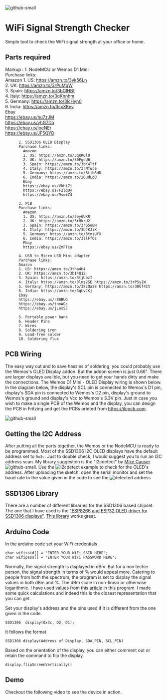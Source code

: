![github-small](/Images/Handheld_16-9.jpg)   

# WiFi Signal Strength Checker
 Simple tool to check the WiFi signal strength at your office or home.    

## Parts required   
Markup : 1. NodeMCU or Wemos D1 Mini    
            Purchase links:    
              Amazon
              1. US: https://amzn.to/3vk56Ln   
              2. UK: https://amzn.to/3rPuMgW     
              3. Spain: https://amzn.to/3bGlHBf    
              4. Italy: https://amzn.to/3qKnnhm   
              5. Germany: https://amzn.to/3lcHyn0       
              6. India: https://amzn.to/3cxXKey   
              Ebay  
              https://ebay.us/hu7zJM    
              https://ebay.us/yhG7Da     
              https://ebay.us/loeNEr     
              https://ebay.us/JF5QYD      

          2. SSD1306 OLED Display   
          Purchase links:    
            Amazon
            1. US: https://amzn.to/3qKK0lU  
            2. UK: https://amzn.to/30FgqU6     
            3. Spain: https://amzn.to/3bK4Ttf    
            4. Italy: https://amzn.to/3rNfuce   
            5. Germany: https://amzn.to/3tib8dD          
            6. India: https://amzn.to/2OudLdB       
            Ebay  
            https://ebay.us/VkHi7j     
            https://ebay.us/F2lqOy        
            https://ebay.us/9swiZ4   

          3. PCB   
          Purchase links:    
            Amazon
            1. US: https://amzn.to/3ey6UKR     
            2. UK: https://amzn.to/3rHkrU2        
            3. Spain: https://amzn.to/3rG5uBH       
            4. Italy: https://amzn.to/3bJKJiX      
            5. Germany: https://amzn.to/3tmsUfX             
            6. India: https://amzn.to/3llFfOz           
            Ebay  
            https://ebay.us/ZmFTcu          

          4. USB to Micro USB Mini adapter  
          Purchase links:
          Amazon
          1. US: https://amzn.to/3tha4H4        
          2. UK: https://amzn.to/3bI4Q12           
          3. Spain: https://amzn.to/3tjUbzI          
          4. Italy: https://amzn.to/3lmz2SE https://amzn.to/3rP5y1W      
          5. Germany: https://amzn.to/38zQa28 https://amzn.to/30Gf4IV                 
          6. India: https://amzn.to/3qLvCKj              
          Ebay  
          https://ebay.us/r8BBUG   
          https://ebay.us/tnmWOc  
          https://ebay.us/jLesSJ       

          5. Portable power bank   
          6. Header Pins    
          7. Wires   
          8. Soldering iron   
          9. Lead-free solder    
          10. Soldering flux     

## PCB Wiring   
The easy way out and to save hassles of soldering, you could probably use the Wemos's OLED Display addon. But the addon screen is just 0.66". There are larger displays availble, but you need to get your hands dirty and make the connections. The Wemos D1 Mini - OLED Display wiring is shown below. In the diagram below, the display's SCL pin is connected to Wemos's D1 pin, display's SDA pin is connected to Wemos's D2 pin, display's ground to Wemos's ground and display's Vcc to Wemos's 3.3V pin. Just in case you wish to make a single PCB of the Wemos and the display, you can design the PCB in Fritzing and get the PCBs printed from https://jlcpcb.com.   

![github-small](/Images/Wemos_SSD1306_Wiring.jpg)      

## Getting the I2C Address     
After putting all the parts together, the Wemos or the NodeMCU is ready to be programmed. Most of the SSD1306 I2C OLED displays have the default address set to ```0x3c```. Just to double check, I would suggest you to run an I2C address scan. My library suggestion is the "i2cdetect" by [Mike Causer](https://github.com/mcauser). ![github-small](/Images/I2C_Scanner_Library.jpg). Use the ![i2cdetect example](/Images/I2C_Detect_Example.jpg) to check for the OLED's address. After uploading the sketch, open the serial monitor and set the baud rate to the value given in the code to see the ![detected address](Serial_Monitor_I2C_Detect.jpg)

## SSD1306 Library     
There are a number of different libraries for the SSD1306 based chipset. The one that I have used is the ["ESP8266 and ESP32 OLED driver for SSD1306 displays"](https://github.com/ThingPulse/esp8266-oled-ssd1306). [This library](/Images/SSD1306_Library.jpg) works great.   

## Arduino Code   
In the arduino code set your WiFi credentials    
```
char wifissid[] = "ENTER YOUR WiFi SSID HERE";    
char wifipass[] = "ENTER YOUR WiFi PASSWORD HERE";    
```     

Normally, the signal strength is displayed in dBm. But for a non techie person, the signal strength in terms of % would appeal more. Catering to people from both the spectrum, the program is set to display the signal values in both dBm and %. The dBm scale in non-linear or otherwise logarithmic. I have used values from this [article](https://www.intuitibits.com/2016/03/23/dbm-to-percent-conversion/) in this program. I made some quick calculations and indeed this is the closest representation that you can get.   

Set your display's address and the pins used if it is different from the one given in the code.  
```    
SSD1306  display(0x3c, D2, D1);    
```    
It follows the format   
```   
SSD1306 display(Address of Display, SDA_PIN, SCL_PIN)  
```   

Based on the orientation of the display, you can either comment out or retain the command to flip the display.   
```   
display.flipScreenVertically()    
```    

## Demo   
Checkout the following video to see the device in action.   
